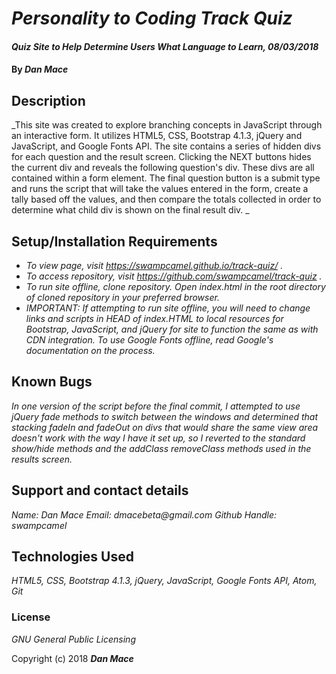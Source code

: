 # _Personality to Coding Track Quiz_

#### _Quiz Site to Help Determine Users What Language to Learn, 08/03/2018_

#### By _**Dan Mace**_

## Description

_This site was created to explore branching concepts in JavaScript through an interactive form.  It utilizes HTML5, CSS, Bootstrap 4.1.3, jQuery and JavaScript, and Google Fonts API.  The site contains a series of hidden divs for each question and the result screen.  Clicking the NEXT buttons hides the current div and reveals the following question's div.  These divs are all contained within a form element.  The final question button is a submit type and runs the script that will take the values entered in the form, create a tally based off the values, and then compare the totals collected in order to determine what child div is shown on the final result div. _

## Setup/Installation Requirements

* _To view page, visit https://swampcamel.github.io/track-quiz/ ._
* _To access repository, visit https://github.com/swampcamel/track-quiz ._
* _To run site offline, clone repository.  Open index.html in the root directory of cloned repository in your preferred browser._
* _IMPORTANT: If attempting to run site offline, you will need to change links and scripts in HEAD of index.HTML to local resources for Bootstrap, JavaScript, and jQuery for site to function the same as with CDN integration.  To use Google Fonts offline, read Google's documentation on the process._

## Known Bugs

_In one version of the script before the final commit, I attempted to use jQuery fade methods to switch between the windows and determined that stacking fadeIn and fadeOut on divs that would share the same view area doesn't work with the way I have it set up, so I reverted to the standard show/hide methods and the addClass removeClass methods used in the results screen._


## Support and contact details

_Name: Dan Mace_
_Email: dmacebeta@gmail.com_
_Github Handle: swampcamel_

## Technologies Used

_HTML5, CSS, Bootstrap 4.1.3, jQuery, JavaScript, Google Fonts API, Atom, Git_

### License

*GNU General Public Licensing*

Copyright (c) 2018 **_Dan Mace_**
